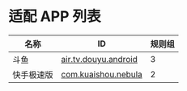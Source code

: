 # 适配 APP 列表

| 名称       | ID                                                    | 规则组 |
| ---------- | ----------------------------------------------------- | ------ |
| 斗鱼       | [air.tv.douyu.android](/docs/air.tv.douyu.android.md) | 3      |
| 快手极速版 | [com.kuaishou.nebula](/docs/com.kuaishou.nebula.md)   | 2      |
